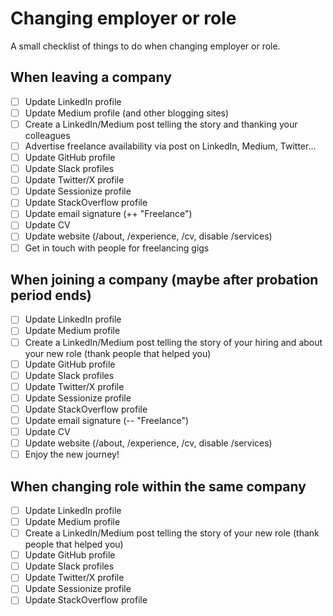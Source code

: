 # Changing employer or role

A small checklist of things to do when changing employer or role.

## When leaving a company

- [ ] Update LinkedIn profile
- [ ] Update Medium profile (and other blogging sites)
- [ ] Create a LinkedIn/Medium post telling the story and thanking your colleagues
- [ ] Advertise freelance availability via post on LinkedIn, Medium, Twitter...
- [ ] Update GitHub profile
- [ ] Update Slack profiles
- [ ] Update Twitter/X profile
- [ ] Update Sessionize profile
- [ ] Update StackOverflow profile
- [ ] Update email signature (++ "Freelance")
- [ ] Update CV
- [ ] Update website (/about, /experience, /cv, disable /services)
- [ ] Get in touch with people for freelancing gigs

## When joining a company (maybe after probation period ends)

- [ ] Update LinkedIn profile
- [ ] Update Medium profile
- [ ] Create a LinkedIn/Medium post telling the story of your hiring and about your new role (thank people that helped you)
- [ ] Update GitHub profile
- [ ] Update Slack profiles
- [ ] Update Twitter/X profile
- [ ] Update Sessionize profile
- [ ] Update StackOverflow profile
- [ ] Update email signature (-- "Freelance")
- [ ] Update CV
- [ ] Update website (/about, /experience, /cv, disable /services)
- [ ] Enjoy the new journey!

## When changing role within the same company

- [ ] Update LinkedIn profile
- [ ] Update Medium profile
- [ ] Create a LinkedIn/Medium post telling the story of your new role (thank people that helped you)
- [ ] Update GitHub profile
- [ ] Update Slack profiles
- [ ] Update Twitter/X profile
- [ ] Update Sessionize profile
- [ ] Update StackOverflow profile
